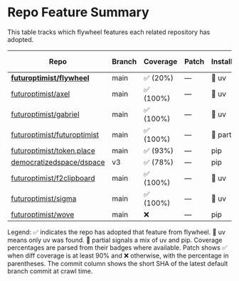 # Repo Feature Summary

This table tracks which flywheel features each related repository has adopted.

<!-- spellchecker: disable -->
| Repo | Branch | Coverage | Patch | Installer | License | CI | AGENTS.md | Code of Conduct | Contributing | Pre-commit | Commit |
| ---- | ------ | -------- | ----- | --------- | ------- | -- | --------- | --------------- | ------------ | ---------- | ------ |
| **[futuroptimist/flywheel](https://github.com/futuroptimist/flywheel)** | main | ✅ (20%) | — | 🚀 uv | ✅ | ✅ | ✅ | ✅ | ✅ | ✅ | `524844f` |
| [futuroptimist/axel](https://github.com/futuroptimist/axel) | main | ✅ (100%) | — | 🚀 uv | ✅ | ✅ | ✅ | ✅ | ✅ | ✅ | `3eb7ec7` |
| [futuroptimist/gabriel](https://github.com/futuroptimist/gabriel) | main | ✅ (100%) | — | 🚀 uv | ✅ | ✅ | ✅ | ✅ | ✅ | ✅ | `35a85fe` |
| [futuroptimist/futuroptimist](https://github.com/futuroptimist/futuroptimist) | main | ✅ (100%) | — | 🔶 partial | ✅ | ✅ | ✅ | ✅ | ✅ | ✅ | `a0b9448` |
| [futuroptimist/token.place](https://github.com/futuroptimist/token.place) | main | ✅ (93%) | — | pip | ✅ | ✅ | ✅ | ✅ | ❌ | ✅ | `7873d3e` |
| [democratizedspace/dspace](https://github.com/democratizedspace/dspace) | v3 | ✅ (78%) | — | pip | ✅ | ✅ | ✅ | ✅ | ✅ | ❌ | `72a2032` |
| [futuroptimist/f2clipboard](https://github.com/futuroptimist/f2clipboard) | main | ✅ (100%) | — | 🚀 uv | ✅ | ✅ | ✅ | ✅ | ✅ | ✅ | `25cd2c6` |
| [futuroptimist/sigma](https://github.com/futuroptimist/sigma) | main | ✅ (100%) | — | 🚀 uv | ✅ | ✅ | ✅ | ✅ | ✅ | ✅ | `64d265f` |
| [futuroptimist/wove](https://github.com/futuroptimist/wove) | main | ❌ | — | pip | ❌ | ❌ | ❌ | ❌ | ❌ | ❌ | n/a |

Legend: ✅ indicates the repo has adopted that feature from flywheel. 🚀 uv means only uv was found. 🔶 partial signals a mix of uv and pip. Coverage percentages are parsed from their badges where available. Patch shows ✅ when diff coverage is at least 90% and ❌ otherwise, with the percentage in parentheses. The commit column shows the short SHA of the latest default branch commit at crawl time.
